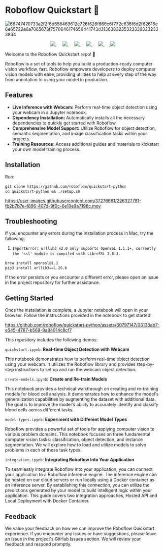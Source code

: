 # Roboflow Quickstart 🚀

![68747470733a2f2f6d656469612e726f626f666c6f772e636f6d2f62616e6e65722e6a7065673f7570646174656441743d31363832353233363232333834](https://github.com/roboflow/quickstart-python/assets/60797147/1793a92b-4ef7-469e-ae43-2a188ea9d2d3)


<div align="center">
    <a href="https://youtube.com/roboflow">
        <img
          src="https://media.roboflow.com/notebooks/template/icons/purple/youtube.png?ik-sdk-version=javascript-1.4.3&updatedAt=1672949634652"
          width="3%"
        />
    </a>
    <img src="https://github.com/SkalskiP/SkalskiP/blob/master/icons/transparent.png" width="3%"/>
    <a href="https://roboflow.com">
        <img
          src="https://media.roboflow.com/notebooks/template/icons/purple/roboflow-app.png?ik-sdk-version=javascript-1.4.3&updatedAt=1672949746649"
          width="3%"
        />
    </a>
    <img src="https://github.com/SkalskiP/SkalskiP/blob/master/icons/transparent.png" width="3%"/>
    <a href="https://www.linkedin.com/company/roboflow-ai/">
        <img
          src="https://media.roboflow.com/notebooks/template/icons/purple/linkedin.png?ik-sdk-version=javascript-1.4.3&updatedAt=1672949633691"
          width="3%"
        />
    </a>
    <img src="https://github.com/SkalskiP/SkalskiP/blob/master/icons/transparent.png" width="3%"/>
    <a href="https://docs.roboflow.com">
        <img
          src="https://media.roboflow.com/notebooks/template/icons/purple/knowledge.png?ik-sdk-version=javascript-1.4.3&updatedAt=1672949634511"
          width="3%"
        />
    </a>
    <img src="https://github.com/SkalskiP/SkalskiP/blob/master/icons/transparent.png" width="3%"/>
    <a href="https://disuss.roboflow.com">
        <img
          src="https://media.roboflow.com/notebooks/template/icons/purple/forum.png?ik-sdk-version=javascript-1.4.3&updatedAt=1672949633584"
          width="3%"
        />
    <img src="https://github.com/SkalskiP/SkalskiP/blob/master/icons/transparent.png" width="3%"/>
    <a href="https://blog.roboflow.com">
        <img
          src="https://media.roboflow.com/notebooks/template/icons/purple/blog.png?ik-sdk-version=javascript-1.4.3&updatedAt=1672949633605"
          width="3%"
        />
    </a>
    </a>
</div>

Welcome to the Roboflow Quickstart repo! 👋

Roboflow is a set of tools to help you build a production-ready computer vision workflow, fast. Roboflow empowers developers to deploy computer vision models with ease, providing utilities to help at every step of the way: from annotation to using your model in production.

## Features

- **Live Inference with Webcam:** Perform real-time object detection using your webcam in a Jupyter notebook.
- **Dependency Installation:** Automatically installs all the necessary dependencies to quickly get started with Roboflow.
- **Comprehensive Model Support:** Utilize Roboflow for object detection, semantic segmentation, and image classification tasks within your projects.
- **Training Resources:** Access additional guides and materials to kickstart your own model training process.

## Installation

Run:

```
git clone https://github.com/roboflow/quickstart-python
cd quickstart-python && ./setup.sh
```


https://user-images.githubusercontent.com/37276661/226327781-fb2b7b7e-f896-407d-9f0c-6e10e9a7198c.mov

## Troubleshooting

If you encounter any errors during the installation process in Mac, try the following:

1. `ImportError: urllib3 v2.0 only supports OpenSSL 1.1.1+, currently the 'ssl' module is compiled with LibreSSL 2.8.3.`

```
brew install openssl@1.1
pip3 install urllib3==1.26.6
```

If the error persists or you encounter a different error, please open an issue in the project repository for further assistance.

## Getting Started

Once the installation is complete, a Jupyter notebook will open in your browser. Follow the instructions provided in the notebook to get started!


https://github.com/roboflow/quickstart-python/assets/60797147/03138ab7-e545-4787-b568-9a84914c8cf7


This repository includes the following demos:

`quickstart.ipynb`: **Real-time Object Detection with Webcam**

This notebook demonstrates how to perform real-time object detection using your webcam. It utilizes the Roboflow library and provides step-by-step instructions to set up and run the webcam object detection.

`create-models.ipynb`: **Create and Re-train Models**

This notebook provides a technical walkthrough on creating and re-training models for blood cell analysis. It demonstrates how to enhance the model's generalization capabilities by augmenting the dataset with additional data. The goal is to improve the model's ability to accurately identify and classify blood cells across different tasks.

`model-types.ipynb`: **Experiment with Different Model Types**

Roboflow provides a powerful set of tools for applying computer vision to various problem domains. This notebook focuses on three fundamental computer vision tasks: classification, object detection, and instance segmentation. We will explore how to load and utilize models to solve problems in each of these task types. 

`integration.ipynb`: **Integrating Roboflow Into Your Application**

To seamlessly integrate Roboflow into your application, you can connect your application to a Roboflow inference engine. The inference engine can be hosted on our cloud servers or run locally using a Docker container as an inference server. By establishing this connection, you can utilize the predictions generated by your model to build intelligent logic within your application. This guide covers two integration approaches, Hosted API and Local Deployment with Docker Container.

## Feedback

We value your feedback on how we can improve the Roboflow Quickstart experience. If you encounter any issues or have suggestions, please leave an issue in the project's GitHub Issues section. We will review your feedback and respond promptly.
